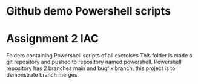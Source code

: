 # Github demo Powershell scripts
# Assignment 2 IAC
Folders containing Powershell scripts of all exercises
This folder is made a git repository and pushed to repository named powershell. Powershell repository has 2 branches main and bugfix branch, this project is to demonstrate branch merges.

